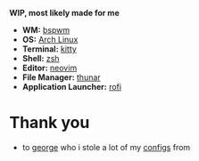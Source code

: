 **WIP, most likely made for me**

- **WM:** [bspwm](https://github.com/baskerville/bspwm)
- **OS:** [Arch Linux](https://archlinux.org)
- **Terminal:** [kitty](https://github.com/kovidgoyal/kitty)
- **Shell:** [zsh](https://github.com/zsh-users/zsh)
- **Editor:** [neovim](https://github.com/neovim/neovim)
- **File Manager:** [thunar](https://github.com/xfce-mirror/thunar)
- **Application Launcher:** [rofi](https://github.com/davatorium/rofi)

# Thank you

- to [george](https://github.com/Firewolf05) who i stole a lot of my [configs](https://github.com/Firewolf05/dotfiles) from